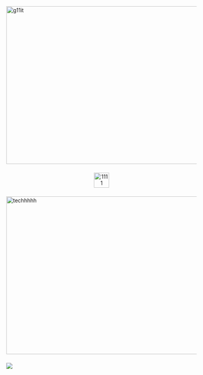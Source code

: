 <img width="2256" height="418" alt="g11it" src="https://github.com/user-attachments/assets/4b2ea03a-f4d2-4880-8d07-76f1c93a4ccb" />

###

<div align="center">
  </a>
  <a href="https://t.me/vpfpnb" target="_blank">
    <img width="40" height="40" alt="1111" src="https://github.com/user-attachments/assets/47ebb5cd-dd56-4590-b9c4-1e29210644af" />
  </a>
</div>

###

<img width="2256" height="418" alt="techhhhh" src="https://github.com/user-attachments/assets/6e6d5158-8284-4a5b-8ce0-e05e00beae56" />

###

![](https://github-readme-stats.vercel.app/api/top-langs/?username=phominvladislav&theme=dark&hide_border=false&include_all_commits=false&count_private=false&layout=compact)
